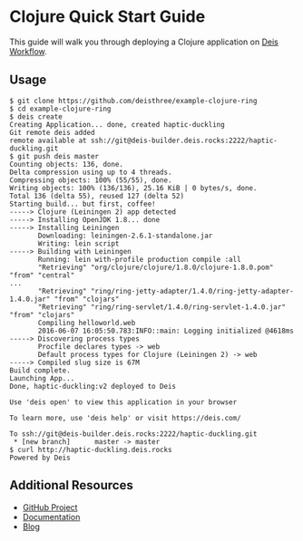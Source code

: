 # Clojure Quick Start Guide

This guide will walk you through deploying a Clojure application on [Deis Workflow][].

## Usage

```console
$ git clone https://github.com/deisthree/example-clojure-ring
$ cd example-clojure-ring
$ deis create
Creating Application... done, created haptic-duckling
Git remote deis added
remote available at ssh://git@deis-builder.deis.rocks:2222/haptic-duckling.git
$ git push deis master
Counting objects: 136, done.
Delta compression using up to 4 threads.
Compressing objects: 100% (55/55), done.
Writing objects: 100% (136/136), 25.16 KiB | 0 bytes/s, done.
Total 136 (delta 55), reused 127 (delta 52)
Starting build... but first, coffee!
-----> Clojure (Leiningen 2) app detected
-----> Installing OpenJDK 1.8... done
-----> Installing Leiningen
       Downloading: leiningen-2.6.1-standalone.jar
       Writing: lein script
-----> Building with Leiningen
       Running: lein with-profile production compile :all
       "Retrieving" "org/clojure/clojure/1.8.0/clojure-1.8.0.pom" "from" "central"
...
       "Retrieving" "ring/ring-jetty-adapter/1.4.0/ring-jetty-adapter-1.4.0.jar" "from" "clojars"
       "Retrieving" "ring/ring-servlet/1.4.0/ring-servlet-1.4.0.jar" "from" "clojars"
       Compiling helloworld.web
       2016-06-07 16:05:50.783:INFO::main: Logging initialized @4618ms
-----> Discovering process types
       Procfile declares types -> web
       Default process types for Clojure (Leiningen 2) -> web
-----> Compiled slug size is 67M
Build complete.
Launching App...
Done, haptic-duckling:v2 deployed to Deis

Use 'deis open' to view this application in your browser

To learn more, use 'deis help' or visit https://deis.com/

To ssh://git@deis-builder.deis.rocks:2222/haptic-duckling.git
 * [new branch]      master -> master
$ curl http://haptic-duckling.deis.rocks
Powered by Deis
```

## Additional Resources

* [GitHub Project](https://github.com/deisthree/workflow)
* [Documentation](https://deis.com/docs/workflow/)
* [Blog](https://deis.com/blog/)

[Deis Workflow]: https://github.com/deisthree/workflow#readme
